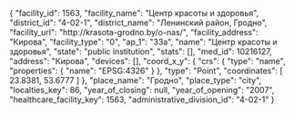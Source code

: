 {
    "facility_id": 1563,
    "facility_name": "Центр красоты и здоровья",
    "district_id": "4-02-1",
    "district_name": "Ленинский район, Гродно",
    "facility_url": "http:\/\/krasota-grodno.by\/o-nas\/",
    "facility_address": "Кирова",
    "facility_type": "0",
    "ap_1": "33а",
    "name": "Центр красоты и здоровья",
    "state": "public institution",
    "stats": [],
    "med_id": 10216127,
    "address": "Кирова",
    "devices": [],
    "coord_x_y": {
        "crs": {
            "type": "name",
            "properties": {
                "name": "EPSG:4326"
            }
        },
        "type": "Point",
        "coordinates": [
            23.8381,
            53.6777
        ]
    },
    "place_name": "Гродно",
    "place_type": "city",
    "localties_key": 86,
    "year_of_closing": null,
    "year_of_opening": "2007",
    "healthcare_facility_key": 1563,
    "administrative_division_id": "4-02-1"
}